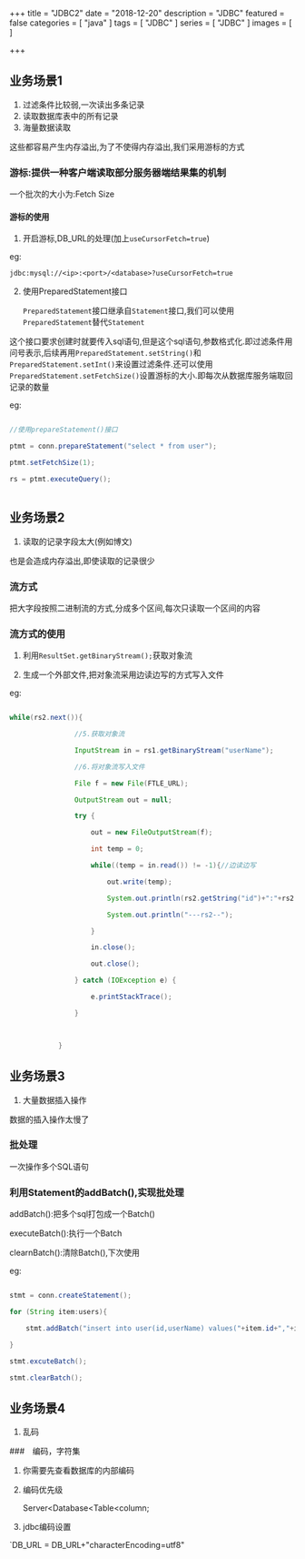 +++
title = "JDBC2"
date = "2018-12-20"
description = "JDBC"
featured = false
categories = [
  "java"
]
tags = [
  "JDBC"
]
series = [
  "JDBC"
]
images = [
]

+++


## 业务场景1
1. 过滤条件比较弱,一次读出多条记录
2. 读取数据库表中的所有记录
3. 海量数据读取



这些都容易产生内存溢出,为了不使得内存溢出,我们采用游标的方式



### 游标:提供一种客户端读取部分服务器端结果集的机制

一个批次的大小为:Fetch Size



#### 游标的使用

1. 开启游标,DB_URL的处理(加上`useCursorFetch=true`)

eg:

`jdbc:mysql://<ip>:<port>/<database>?useCursorFetch=true`

2. 使用PreparedStatement接口

    `PreparedStatement`接口继承自`Statement`接口,我们可以使用`PreparedStatement`替代`Statement`



  这个接口要求创建时就要传入sql语句,但是这个sql语句,参数格式化.即过滤条件用问号表示,后续再用`PreparedStatement.setString()`和`PreparedStatement.setInt()`来设置过滤条件.还可以使用`PreparedStatement.setFetchSize()`设置游标的大小.即每次从数据库服务端取回记录的数量

eg:

```java

//使用prepareStatement()接口

ptmt = conn.prepareStatement("select * from user");

ptmt.setFetchSize(1);

rs = ptmt.executeQuery();



```



## 业务场景2

1. 读取的记录字段太大(例如博文)



也是会造成内存溢出,即使读取的记录很少



### 流方式

把大字段按照二进制流的方式,分成多个区间,每次只读取一个区间的内容



### 流方式的使用

1. 利用`ResultSet.getBinaryStream();`获取对象流

2. 生成一个外部文件,把对象流采用边读边写的方式写入文件



eg:

```java

while(rs2.next()){

                //5.获取对象流

                InputStream in = rs1.getBinaryStream("userName");

                //6.将对象流写入文件

                File f = new File(FTLE_URL);

                OutputStream out = null;

                try {

                    out = new FileOutputStream(f);

                    int temp = 0;

                    while((temp = in.read()) != -1){//边读边写

                        out.write(temp);

                        System.out.println(rs2.getString("id")+":"+rs2.getString("userName"));

                        System.out.println("---rs2--");

                    }

                    in.close();

                    out.close();

                } catch (IOException e) {

                    e.printStackTrace();

                }



            }

```



## 业务场景3

1. 大量数据插入操作



数据的插入操作太慢了



### 批处理

一次操作多个SQL语句



### 利用Statement的addBatch(),实现批处理

addBatch():把多个sql打包成一个Batch()

executeBatch():执行一个Batch

clearnBatch():清除Batch(),下次使用





eg:

``` java

stmt = conn.createStatement();

for (String item:users){

    stmt.addBatch("insert into user(id,userName) values("+item.id+","+item.user+")");

}

stmt.excuteBatch();

stmt.clearBatch();

```

## 业务场景4

1. 乱码



###　编码，字符集

1. 你需要先查看数据库的内部编码

2. 编码优先级

	Server<Database<Table<column;

3. jdbc编码设置

`DB_URL = DB_URL+"characterEncoding=utf8"
